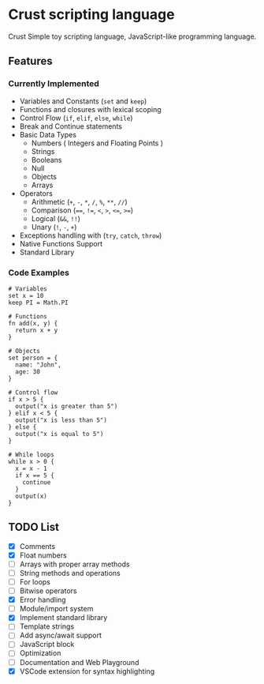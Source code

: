 # Crust scripting language

Crust Simple toy scripting language, JavaScript-like programming language.

## Features

### Currently Implemented

- Variables and Constants (`set` and `keep`)
- Functions and closures with lexical scoping
- Control Flow (`if`, `elif`, `else`, `while`)
- Break and Continue statements
- Basic Data Types
  - Numbers ( Integers and Floating Points )
  - Strings
  - Booleans
  - Null
  - Objects
  - Arrays
- Operators
  - Arithmetic (`+`, `-`, `*`, `/`, `%`, `**`, `//`)
  - Comparison (`==`, `!=`, `<`, `>`, `<=`, `>=`)
  - Logical (`&&`, `!!`)
  - Unary (`!`, `-`, `+`)
- Exceptions handling with (`try`, `catch`, `throw`)
- Native Functions Support
- Standard Library

### Code Examples

```crust
# Variables
set x = 10
keep PI = Math.PI

# Functions
fn add(x, y) {
  return x + y
}

# Objects
set person = {
  name: "John",
  age: 30
}

# Control flow
if x > 5 {
  output("x is greater than 5")
} elif x < 5 {
  output("x is less than 5")
} else {
  output("x is equal to 5")
}

# While loops
while x > 0 {
  x = x - 1
  if x == 5 {
    continue
  }
  output(x)
}
```

## TODO List

- [x] Comments
- [x] Float numbers
- [ ] Arrays with proper array methods
- [ ] String methods and operations
- [ ] For loops
- [ ] Bitwise operators
- [x] Error handling
- [ ] Module/import system
- [x] Implement standard library
- [ ] Template strings
- [ ] Add async/await support
- [ ] JavaScript block
- [ ] Optimization
- [ ] Documentation and Web Playground
- [x] VSCode extension for syntax highlighting
